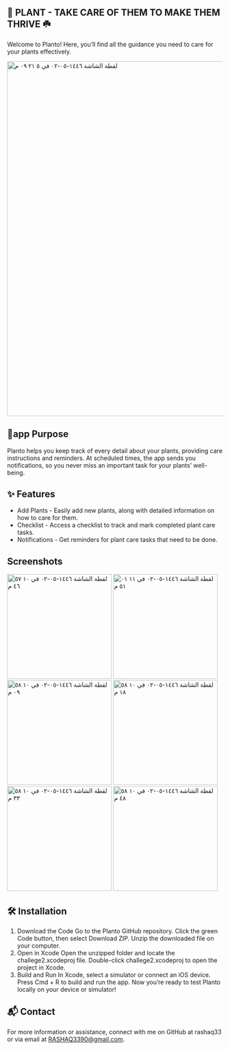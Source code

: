 🌱 PLANT - TAKE CARE OF THEM TO MAKE THEM THRIVE ☘️
------------------------------------------------
Welcome to Planto! Here, you’ll find all the guidance you need to care for your plants effectively.

<img width="827" alt="‏لقطة الشاشة ١٤٤٦-٠٥-٠٢ في ٥ ٢١ ٠٩ م" src="https://github.com/user-attachments/assets/15ec17b4-db02-4f33-93aa-6ff64afb37ad">

 📱app Purpose
------------------------------------------------
Planto helps you keep track of every detail about your plants, providing care instructions and reminders. At scheduled times, the app sends you notifications, so you never miss an important task for your plants’ well-being.

✨ Features
------------------------------------------------
- Add Plants - Easily add new plants, along with detailed information on how to care for them.
- Checklist - Access a checklist to track and mark completed plant care tasks.
- Notifications - Get reminders for plant care tasks that need to be done.

  
Screenshots
------------------------------------------------
<img width="244" alt="‏لقطة الشاشة ١٤٤٦-٠٥-٠٢ في ١٠ ٥٧ ٤٦ م" src="https://github.com/user-attachments/assets/4462a362-6206-42aa-9ae8-98af4bd60306">
<img width="244" alt="‏لقطة الشاشة ١٤٤٦-٠٥-٠٢ في ١١ ٠١ ٥١ م" src="https://github.com/user-attachments/assets/09120de0-64b7-4e49-b899-19e7247e3ceb">

<img width="244" alt="‏لقطة الشاشة ١٤٤٦-٠٥-٠٢ في ١٠ ٥٨ ٠٩ م" src="https://github.com/user-attachments/assets/8f4f2424-46b4-4f83-9a07-33917c65c53b">
<img width="244" alt="‏لقطة الشاشة ١٤٤٦-٠٥-٠٢ في ١٠ ٥٨ ١٨ م" src="https://github.com/user-attachments/assets/1b995c82-38f6-4f37-97e8-7b107d914b18">
<img width="244" alt="‏لقطة الشاشة ١٤٤٦-٠٥-٠٢ في ١٠ ٥٨ ٣٣ م" src="https://github.com/user-attachments/assets/a9ac926a-7b8b-48eb-84d0-292aa73a1f22">
<img width="244" alt="‏لقطة الشاشة ١٤٤٦-٠٥-٠٢ في ١٠ ٥٨ ٤٨ م" src="https://github.com/user-attachments/assets/3446b65d-7603-4632-a9ba-62b749a4efc5">

🛠️ Installation
------------------------------------------------

1. Download the Code
Go to the Planto GitHub repository.
Click the green Code button, then select Download ZIP.
Unzip the downloaded file on your computer.
2. Open in Xcode
Open the unzipped folder and locate the challege2.xcodeproj file.
Double-click challege2.xcodeproj to open the project in Xcode.
3. Build and Run
In Xcode, select a simulator or connect an iOS device.
Press Cmd + R to build and run the app.
Now you’re ready to test Planto locally on your device or simulator!

📬 Contact
------------------------------------------------
For more information or assistance, connect with me on GitHub at rashaq33 or via email at RASHAQ3390@gmail.com.
